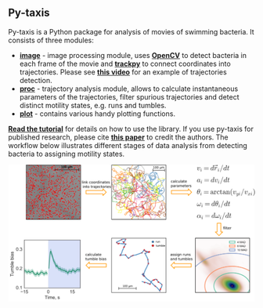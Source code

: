 ## Py-taxis
Py-taxis is a Python package for analysis of movies of swimming bacteria.
It consists of three modules:
* [**image**](/py-taxis/image.py) - image processing module, uses [**OpenCV**](https://opencv.org/) to detect bacteria in each frame of the movie and [**trackpy**](https://github.com/soft-matter/trackpy) to connect coordinates into trajectories. Please see [**this video**](/examples/video_with_detected_trajectories.avi) for an example of trajectories detection.
* [**proc**](/py-taxis/proc.py) - trajectory analysis module, allows to calculate instantaneous parameters of the trajectories, filter spurious trajectories and detect distinct motility states, e.g. runs and tumbles.
* [**plot**](/py-taxis/plot.py) - contains various handy plotting functions.

[**Read the tutorial**](/examples/Full_walkthrough.ipynb) for details on how to use the library. If you use py-taxis for published research, please cite [**this paper**](https://www.biorxiv.org/content/early/2017/10/30/211474) to credit the authors. The workflow below illustrates different stages of data analysis from detecting bacteria to assigning motility states.

![Alt text](/examples/analysis_workflow.png?raw=true "Title")
